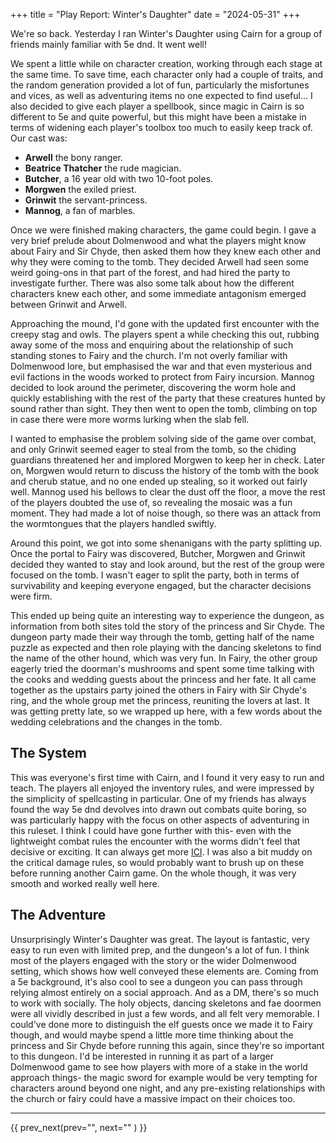 +++
title = "Play Report: Winter's Daughter"
date = "2024-05-31"
+++

We're so back. Yesterday I ran Winter's Daughter using Cairn for a group of friends mainly familiar with 5e dnd. It went well!
<!-- more -->

We spent a little while on character creation, working through each stage at the same time. To save time, each character only had a couple of traits, and the random generation provided a lot of fun, particularly the misfortunes and vices, as well as adventuring items no one expected to find useful... I also decided to give each player a spellbook, since magic in Cairn is so different to 5e and quite powerful, but this might have been a mistake in terms of widening each player's toolbox too much to easily keep track of. Our cast was:
* **Arwell** the bony ranger.
* **Beatrice Thatcher** the rude magician.
* **Butcher**, a 16 year old with two 10-foot poles.
* **Morgwen** the exiled priest.
* **Grinwit** the servant-princess.
* **Mannog**, a fan of marbles.

Once we were finished making characters, the game could begin. I gave a very brief prelude about Dolmenwood and what the players might know about Fairy and Sir Chyde, then asked them how they knew each other and why they were coming to the tomb. They decided Arwell had seen some weird going-ons in that part of the forest, and had hired the party to investigate further. There was also some talk about how the different characters knew each other, and some immediate antagonism emerged between Grinwit and Arwell.

Approaching the mound, I'd gone with the updated first encounter with the creepy stag and owls. The players spent a while checking this out, rubbing away some of the moss and enquiring about the relationship of such standing stones to Fairy and the church. I'm not overly familiar with Dolmenwood lore, but emphasised the war and that even mysterious and evil factions in the woods worked to protect from Fairy incursion. Mannog decided to look around the perimeter, discovering the worm hole and quickly establishing with the rest of the party that these creatures hunted by sound rather than sight. They then went to open the tomb, climbing on top in case there were more worms lurking when the slab fell.

I wanted to emphasise the problem solving side of the game over combat, and only Grinwit seemed eager to steal from the tomb, so the chiding guardians threatened her and implored Morgwen to keep her in check. Later on, Morgwen would return to discuss the history of the tomb with the book and cherub statue, and no one ended up stealing, so it worked out fairly well. Mannog used his bellows to clear the dust off the floor, a move the rest of the players doubted the use of, so revealing the mosaic was a fun moment. They had made a lot of noise though, so there was an attack from the wormtongues that the players handled swiftly.

Around this point, we got into some shenanigans with the party splitting up. Once the portal to Fairy was discovered, Butcher, Morgwen and Grinwit decided they wanted to stay and look around, but the rest of the group were focused on the tomb. I wasn't eager to split the party, both in terms of survivability and keeping everyone engaged, but the character decisions were firm.

This ended up being quite an interesting way to experience the dungeon, as information from both sites told the story of the princess and Sir Chyde. The dungeon party made their way through the tomb, getting half of the name puzzle as expected and then role playing with the dancing skeletons to find the name of the other hound, which was very fun. In Fairy, the other group eagerly tried the doorman's mushrooms and spent some time talking with the cooks and wedding guests about the princess and her fate. It all came together as the upstairs party joined the others in Fairy with Sir Chyde's ring, and the whole group met the princess, reuniting the lovers at last. It was getting pretty late, so we wrapped up here, with a few words about the wedding celebrations and the changes in the tomb.

## The System
This was everyone's first time with Cairn, and I found it very easy to run and teach. The players all enjoyed the inventory rules, and were impressed by the simplicity of spellcasting in particular. One of my friends has always found the way 5e dnd devolves into drawn out combats quite boring, so was particularly happy with the focus on other aspects of adventuring in this ruleset. I think I could have gone further with this- even with the lightweight combat rules the encounter with the worms didn't feel that decisive or exciting. It can always get more [ICI](https://www.bastionland.com/2018/09/the-ici-doctrine-information-choice.html). I was also a bit muddy on the critical damage rules, so would probably want to brush up on these before running another Cairn game. On the whole though, it was very smooth and worked really well here.

## The Adventure
Unsurprisingly Winter's Daughter was great. The layout is fantastic, very easy to run even with limited prep, and the dungeon's a lot of fun. I think most of the players engaged with the story or the wider Dolmenwood setting, which shows how well conveyed these elements are. Coming from a 5e background, it's also cool to see a dungeon you can pass through relying almost entirely on a social approach. And as a DM, there's so much to work with socially. The holy objects, dancing skeletons and fae doormen were all vividly described in just a few words, and all felt very memorable. I could've done more to distinguish the elf guests once we made it to Fairy though, and would maybe spend a little more time thinking about the princess and Sir Chyde before running this again, since they're so important to this dungeon. I'd be interested in running it as part of a larger Dolmenwood game to see how players with more of a stake in the world approach things- the magic sword for example would be very tempting for characters around beyond one night, and any pre-existing relationships with the church or fairy could have a massive impact on their choices too.
***

{{ prev_next(prev="", next="" ) }}

